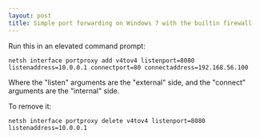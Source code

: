 ```yaml
---
layout: post
title: Simple port forwarding on Windows 7 with the builtin firewall
---
```


Run this in an elevated command prompt:

    netsh interface portproxy add v4tov4 listenport=8080 listenaddress=10.0.0.1 connectport=80 connectaddress=192.168.56.100

Where the "listen" arguments are the "external" side, and the "connect" arguments are the "internal" side.

To remove it:

    netsh interface portproxy delete v4tov4 listenport=8080 listenaddress=10.0.0.1
